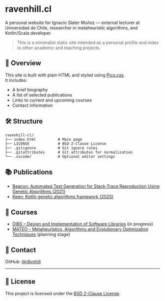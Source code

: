 # ravenhill.cl

A personal website for Ignacio Slater Muñoz — external lecturer at Universidad de Chile, researcher in metaheuristic algorithms, and Kotlin/Scala developer.

> This is a minimalist static site intended as a personal profile and index to other academic and teaching projects.

## 📄 Overview

This site is built with plain HTML and styled using [Pico.css](https://picocss.com).  
It includes:

- A brief biography
- A list of selected publications
- Links to current and upcoming courses
- Contact information

## 🛠️ Structure

```
ravenhill-cl/
├── index.html          # Main page
├── LICENSE             # BSD-2-Clause License
├── .gitignore          # Git ignore rules
├── .gitattributes      # Git attributes for normalization
└── .vscode/            # Optional editor settings
```

## 📚 Publications

- [Beacon: Automated Test Generation for Stack-Trace Reproduction Using Genetic Algorithms (2021)](https://doi.org/10.1109/SBST52555.2021.00007)
- [Keen: Kotlin genetic algorithms framework (2025)](https://repositorio.uchile.cl/handle/2250/205483)

## 📘 Courses

- [DIBS – Design and Implementation of Software Libraries](https://dibs.ravenhill.cl) (in progress)
- [MATEO – Metaheuristics, Algorithms and Evolutionary Optimization Techniques](https://mateo.ravenhill.cl) (planning stage)

## 🔗 Contact

GitHub: [@r8vnhill](https://github.com/r8vnhill)

---

## 📄 License

This project is licensed under the [BSD 2-Clause License](./LICENSE).
